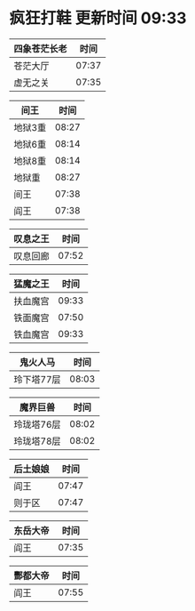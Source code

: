 # 疯狂打鞋 更新时间 09:33

| 四象苍茫长老   | 时间    |
|--------|-------|
| 苍茫大厅 | 07:37 |
| 虚无之关 | 07:35 |

| 间王   | 时间    |
|--------|-------|
| 地狱3重 | 08:27 |
| 地狱6重 | 08:14 |
| 地狱8重 | 08:14 |
| 地狱重 | 08:27 |
| 间王 | 07:38 |
| 阎王 | 07:38 |

| 叹息之王   | 时间    |
|--------|-------|
| 叹息回廊 | 07:52 |

| 猛魔之王   | 时间    |
|--------|-------|
| 扶血魔宫 | 09:33 |
| 铁面魔宫 | 07:50 |
| 铁血魔宫 | 09:33 |

| 鬼火人马   | 时间    |
|--------|-------|
| 玲下塔77层 | 08:03 |

| 魔界巨兽   | 时间    |
|--------|-------|
| 玲珑塔76层 | 08:02 |
| 玲珑塔78层 | 08:02 |

| 后土娘娘   | 时间    |
|--------|-------|
| 阎王 | 07:47 |
| 则于区 | 07:47 |

| 东岳大帝   | 时间    |
|--------|-------|
| 阎王 | 07:35 |

| 酆都大帝   | 时间    |
|--------|-------|
| 阎王 | 07:55 |
